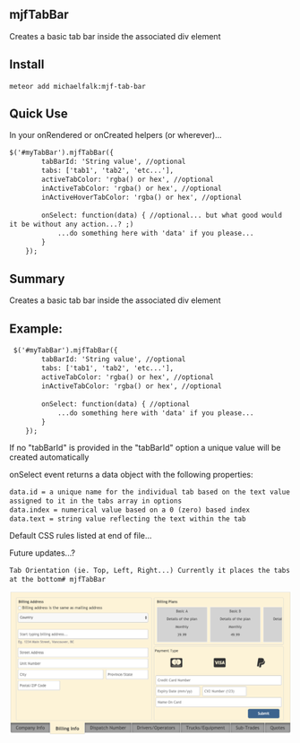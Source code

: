 ## mjfTabBar

Creates a basic tab bar inside the associated div element

## Install
    meteor add michaelfalk:mjf-tab-bar

## Quick Use

In your onRendered or onCreated helpers (or wherever)...

	$('#myTabBar').mjfTabBar({
            tabBarId: 'String value', //optional
            tabs: ['tab1', 'tab2', 'etc...'],
            activeTabColor: 'rgba() or hex', //optional
            inActiveTabColor: 'rgba() or hex', //optional
            inActiveHoverTabColor: 'rgba() or hex', //optional
    
            onSelect: function(data) { //optional... but what good would it be without any action...? ;)
                ...do something here with 'data' if you please...
            }
        });

## Summary

Creates a basic tab bar inside the associated div element

## Example:
 
     $('#myTabBar').mjfTabBar({
            tabBarId: 'String value', //optional
            tabs: ['tab1', 'tab2', 'etc...'],
            activeTabColor: 'rgba() or hex', //optional
            inActiveTabColor: 'rgba() or hex', //optional
            
            onSelect: function(data) { //optional
                ...do something here with 'data' if you please...
            }
        });


 If no "tabBarId" is provided in the "tabBarId" option a unique value will be created automatically

 onSelect event returns a data object with the following properties:
 
    data.id = a unique name for the individual tab based on the text value assigned to it in the tabs array in options
    data.index = numerical value based on a 0 (zero) based index
    data.text = string value reflecting the text within the tab


 Default CSS rules listed at end of file...


 Future updates...?
 
    Tab Orientation (ie. Top, Left, Right...) Currently it places the tabs at the bottom# mjfTabBar

![Screenshot](mjf-tabBar-screenShot.png)